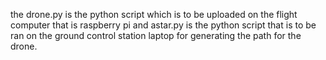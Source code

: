 the drone.py is the python script which is to be uploaded on the flight computer that is raspberry pi and astar.py is the python script that is to be ran on the ground control station laptop for generating the path for the drone.
